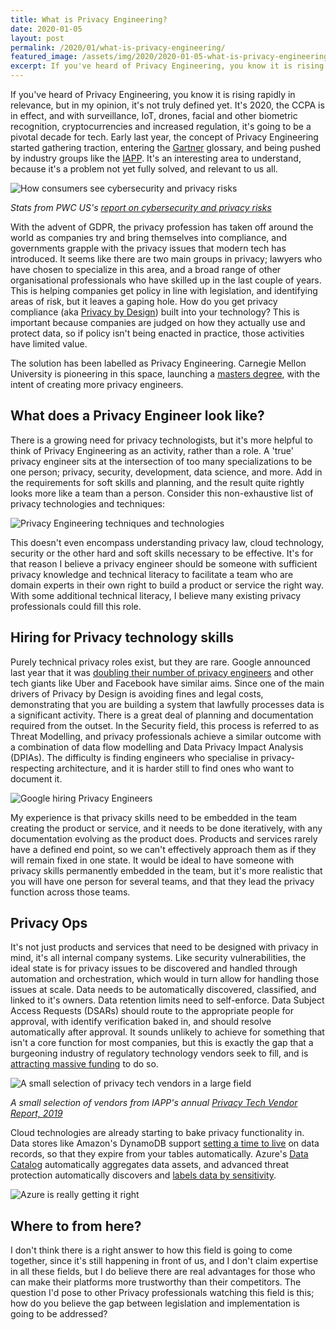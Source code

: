 ```yaml
---
title: What is Privacy Engineering?
date: 2020-01-05
layout: post
permalink: /2020/01/what-is-privacy-engineering/
featured_image: /assets/img/2020/2020-01-05-what-is-privacy-engineering.jpg
excerpt: If you've heard of Privacy Engineering, you know it is rising rapidly in relevance, but in my opinion, it's not truly defined yet. It's 2020, the CCPA is in effect, and with surveillance, IoT, drones, facial and other biometric recognition, cryptocurrencies and increased regulation, it's going to be a pivotal decade for tech. Early last year, the concept of Privacy Engineering started gathering traction, entering the Gartner glossary, and being pushed by industry groups like the IAPP. It's an interesting area to understand, because it's a problem not yet fully solved, and relevant to us all.
---
```

If you've heard of Privacy Engineering, you know it is rising rapidly in relevance, but in my opinion, it's not truly defined yet. It's 2020, the CCPA is in effect, and with surveillance, IoT, drones, facial and other biometric recognition, cryptocurrencies and increased regulation, it's going to be a pivotal decade for tech. Early last year, the concept of Privacy Engineering started gathering traction, entering the [Gartner](https://www.gartner.com/en/information-technology/glossary/privacy-engineering) glossary, and being pushed by industry groups like the [IAPP](https://iapp.org/connect/communities/sections/privacy-engineering/). It's an interesting area to understand, because it's a problem not yet fully solved, and relevant to us all. 

![How consumers see cybersecurity and privacy risks]({{site.baseurl}}/assets/img/2020/2020-01-05-pwg-stats.webp)

*Stats from PWC US's [report on cybersecurity and privacy risks](https://www.pwc.com/us/en/services/consulting/library/consumer-intelligence-series/cybersecurity-protect-me.html)*

With the advent of GDPR, the privacy profession has taken off around the world as companies try and bring themselves into compliance, and governments grapple with the privacy issues that modern tech has introduced. It seems like there are two main groups in privacy; lawyers who have chosen to specialize in this area, and a broad range of other organisational professionals who have skilled up in the last couple of years. This is helping companies get policy in line with legislation, and identifying areas of risk, but it leaves a gaping hole. How do you get privacy compliance (aka [Privacy by Design](https://en.wikipedia.org/wiki/Privacy_by_design)) built into your technology? This is important because companies are judged on how they actually use and protect data, so if policy isn't being enacted in practice, those activities have limited value.

The solution has been labelled as Privacy Engineering. Carnegie Mellon University is pioneering in this space, launching a [masters degree](https://privacy.cs.cmu.edu/), with the intent of creating more privacy engineers. 

## What does a Privacy Engineer look like?
There is a growing need for privacy technologists, but it's more helpful to think of Privacy Engineering as an activity, rather than a role. A 'true' privacy engineer sits at the intersection of too many specializations to be one person; privacy, security, development, data science, and more. Add in the requirements for soft skills and planning, and the result quite rightly looks more like a team than a person. Consider this non-exhaustive list of privacy technologies and techniques:

![Privacy Engineering techniques and technologies]({{site.baseurl}}/assets/img/2020/2020-01-05-privacy-engineering-techniques-and-technologies.jpg)

This doesn't even encompass understanding privacy law, cloud technology, security or the other hard and soft skills necessary to be effective. It's for that reason I believe a privacy engineer should be someone with sufficient privacy knowledge and technical literacy to facilitate a team who are domain experts in their own right to build a product or service the right way. With some additional technical literacy, I believe many existing privacy professionals could fill this role. 

## Hiring for Privacy technology skills
Purely technical privacy roles exist, but they are rare. Google announced last year that it was [doubling their number of privacy engineers](https://www.fastcompany.com/90349587/google-is-opening-a-privacy-engineering-hub-in-europe) and other tech giants like Uber and Facebook have similar aims. Since one of the main drivers of Privacy by Design is avoiding fines and legal costs, demonstrating that you are building a system that lawfully processes data is a significant activity. There is a great deal of planning and documentation required from the outset. In the Security field, this process is referred to as Threat Modelling, and privacy professionals achieve a similar outcome with a combination of data flow modelling and Data Privacy Impact Analysis (DPIAs). The difficulty is finding engineers who specialise in privacy-respecting architecture, and it is harder still to find ones who want to document it.

![Google hiring Privacy Engineers]({{site.baseurl}}/assets/img/2020/2020-05-01-safety-engineering-center.jpg)

My experience is that privacy skills need to be embedded in the team creating the product or service, and it needs to be done iteratively, with any documentation evolving as the product does. Products and services rarely have a defined end point, so we can't effectively approach them as if they will remain fixed in one state. It would be ideal to have someone with privacy skills permanently embedded in the team, but it's more realistic that you will have one person for several teams, and that they lead the privacy function across those teams. 

## Privacy Ops
It's not just products and services that need to be designed with privacy in mind, it's all internal company systems. Like security vulnerabilities, the ideal state is for privacy issues to be discovered and handled through automation and orchestration, which would in turn allow for handling those issues at scale. Data needs to be automatically discovered, classified, and linked to it's owners. Data retention limits need to self-enforce. Data Subject Access Requests (DSARs) should route to the appropriate people for approval, with identify verification baked in, and should resolve automatically after approval. It sounds unlikely to achieve for something that isn't a core function for most companies, but this is exactly the gap that a burgeoning industry of regulatory technology vendors seek to fill, and is [attracting massive funding](https://fpf.org/2019/07/11/new-privacy-tech-industry-attracts-massive-funding/) to do so.

![A small selection of privacy tech vendors in a large field]({{site.baseurl}}/assets/img/2020/2020-01-05-privacy-tech-vendors.jpg)

*A small selection of vendors from IAPP's annual [Privacy Tech Vendor Report, 2019](https://iapp.org/resources/article/2019-privacy-tech-vendor-report/)*

Cloud technologies are already starting to bake privacy functionality in. Data stores like Amazon's DynamoDB support [setting a time to live](https://aws.amazon.com/about-aws/whats-new/2017/02/amazon-dynamodb-now-supports-automatic-item-expiration-with-time-to-live-ttl/) on data records, so that they expire from your tables automatically. Azure's [Data Catalog](https://azure.microsoft.com/en-au/services/data-catalog/) automatically aggregates data assets, and advanced threat protection automatically discovers and [labels data by sensitivity](https://techcommunity.microsoft.com/t5/azure-information-protection/discover-and-protect-sensitive-data-through-azure-information/ba-p/297292).

![Azure is really getting it right]({{site.baseurl}}/assets/img/2020/2020-01-05-bright-ideas.png)

## Where to from here?
I don't think there is a right answer to how this field is going to come together, since it's still happening in front of us, and I don't claim expertise in all these fields, but I do believe there are real advantages for those who can make their platforms more trustworthy than their competitors. The question I'd pose to other Privacy professionals watching this field is this; how do you believe the gap between legislation and implementation is going to be addressed? 

